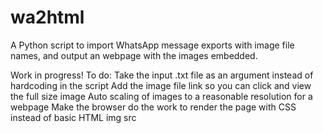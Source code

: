 # wa2html
A Python script to import WhatsApp message exports with image file names, and output an webpage with the images embedded.

Work in progress!
To do:
Take the input .txt file as an argument instead of hardcoding in the script
Add the image file link so you can click and view the full size image
Auto scaling of images to a reasonable resolution for a webpage
Make the browser do the work to render the page with CSS instead of basic HTML img src

